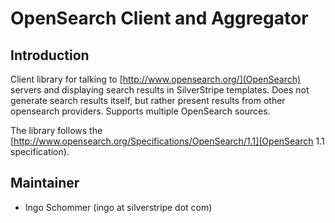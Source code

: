 # OpenSearch Client and Aggregator

## Introduction

Client library for talking to [http://www.opensearch.org/](OpenSearch) servers
and displaying search results in SilverStripe templates.
Does not generate search results itself, but rather present results from other opensearch providers.
Supports multiple OpenSearch sources.

The library follows the [http://www.opensearch.org/Specifications/OpenSearch/1.1](OpenSearch 1.1 specification).

## Maintainer

 * Ingo Schommer (ingo at silverstripe dot com)